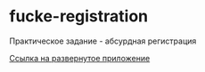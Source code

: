 # fucke-registration

Практическое задание - абсурдная регистрация

[Ссылка на развернутое приложение](https://gently-whitesnow.github.io/)

